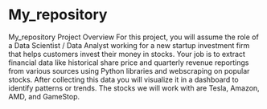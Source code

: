 # My_repository
My_repository
Project Overview
For this project, you will assume the role of a Data Scientist / Data Analyst working for a 
new startup investment firm that helps customers invest their money in stocks. Your job is to 
extract financial data like historical share price and quarterly revenue reportings from various
sources using Python libraries and webscraping on popular stocks. After collecting this data you 
will visualize it in a dashboard to identify patterns or trends. The stocks we will work with are Tesla,
Amazon, AMD, and GameStop.
